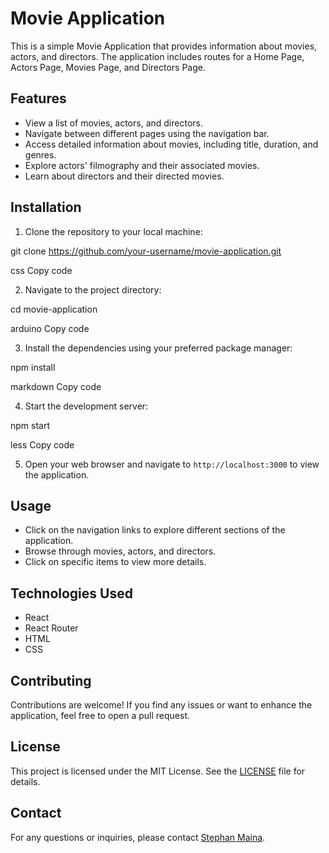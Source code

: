 # Movie Application

This is a simple Movie Application that provides information about movies, actors, and directors. The application includes routes for a Home Page, Actors Page, Movies Page, and Directors Page.

## Features

- View a list of movies, actors, and directors.
- Navigate between different pages using the navigation bar.
- Access detailed information about movies, including title, duration, and genres.
- Explore actors' filmography and their associated movies.
- Learn about directors and their directed movies.

## Installation

1. Clone the repository to your local machine:

git clone https://github.com/your-username/movie-application.git

css
Copy code

2. Navigate to the project directory:

cd movie-application

arduino
Copy code

3. Install the dependencies using your preferred package manager:

npm install

markdown
Copy code

4. Start the development server:

npm start

less
Copy code

5. Open your web browser and navigate to `http://localhost:3000` to view the application.

## Usage

- Click on the navigation links to explore different sections of the application.
- Browse through movies, actors, and directors.
- Click on specific items to view more details.

## Technologies Used

- React
- React Router
- HTML
- CSS

## Contributing

Contributions are welcome! If you find any issues or want to enhance the application, feel free to open a pull request.

## License

This project is licensed under the MIT License. See the [LICENSE](LICENSE) file for details.

## Contact

For any questions or inquiries, please contact [Stephan Maina](popsmokedriller092@gmail.com).

